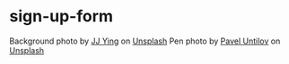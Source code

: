 # sign-up-form
Background photo by <a href="https://unsplash.com/@jjying?utm_source=unsplash&utm_medium=referral&utm_content=creditCopyText">JJ Ying</a> on <a href="https://unsplash.com/s/photos/white?utm_source=unsplash&utm_medium=referral&utm_content=creditCopyText">Unsplash</a>
Pen photo by <a href="https://unsplash.com/@pawellai?utm_source=unsplash&utm_medium=referral&utm_content=creditCopyText">Pavel Untilov</a> on <a href="https://unsplash.com/s/photos/white-pen?utm_source=unsplash&utm_medium=referral&utm_content=creditCopyText">Unsplash</a>
  
